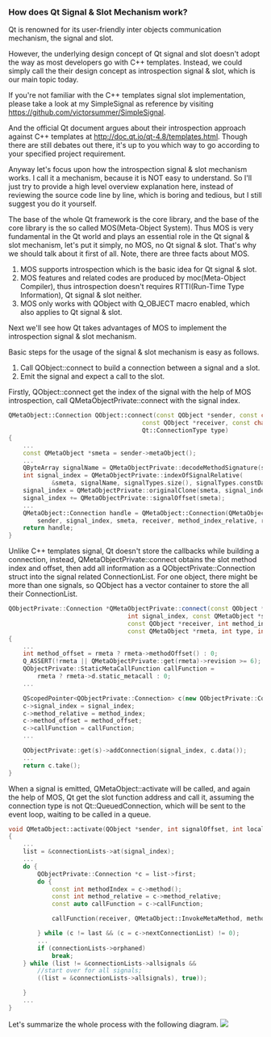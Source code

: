 ### How does Qt Signal & Slot Mechanism work?

Qt is renowned for its user-friendly inter objects communication mechanism, the signal and slot.

However, the underlying design concept of Qt signal and slot doesn't adopt the way as most developers go with C++ templates. Instead, we could simply call the their design concept as introspection signal & slot, which is our main topic today.

If you're not familiar with the C++ templates signal slot implementation, please take a look at my SimpleSignal as reference by visiting https://github.com/victorsummer/SimpleSignal.

And the official Qt document argues about their introspection approach against C++ templates at http://doc.qt.io/qt-4.8/templates.html. Though there are still debates out there, it's up to you which way to go according to your specified project requirement.

Anyway let's focus upon how the introspection signal & slot mechanism works. I call it a mechanism, because it is NOT easy to understand. So I'll just try to provide a high level overview explanation here, instead of reviewing the source code line by line, which is boring and tedious, but I still suggest you do it yourself.

The base of the whole Qt framework is the core library, and the base of the core library is the so called MOS(Meta-Object System). Thus MOS is very fundamental in the Qt world and plays an essential role in the Qt signal & slot mechanism, let's put it simply, no MOS, no Qt signal & slot. That's why we should talk about it first of all. Note, there are three facts about MOS.

1. MOS supports introspection which is the basic idea for Qt signal & slot.
2. MOS features and related codes are produced by moc(Meta-Object Compiler), thus introspection doesn't requires RTTI(Run-Time Type Information), Qt signal & slot neither.
3. MOS only works with QObject with Q_OBJECT macro enabled, which also applies to Qt signal & slot.

Next we'll see how Qt takes advantages of MOS to implement the introspection signal & slot mechanism.

Basic steps for the usage of the signal & slot mechanism is easy as follows.

1. Call QObject::connect to build a connection between a signal and a slot.
2. Emit the signal and expect a call to the slot.

Firstly, QObject::connect get the index of the signal with the help of MOS introspection, call QMetaObjectPrivate::connect with the signal index.

```c++
QMetaObject::Connection QObject::connect(const QObject *sender, const char *signal,
                                     const QObject *receiver, const char *method,
                                     Qt::ConnectionType type)
{
    ...
    const QMetaObject *smeta = sender->metaObject();
    ...
    QByteArray signalName = QMetaObjectPrivate::decodeMethodSignature(signal, signalTypes);
    int signal_index = QMetaObjectPrivate::indexOfSignalRelative(
            &smeta, signalName, signalTypes.size(), signalTypes.constData());
    signal_index = QMetaObjectPrivate::originalClone(smeta, signal_index);
    signal_index += QMetaObjectPrivate::signalOffset(smeta);
    ...
    QMetaObject::Connection handle = QMetaObject::Connection(QMetaObjectPrivate::connect(
        sender, signal_index, smeta, receiver, method_index_relative, rmeta ,type, types));
    return handle;
}
```
Unlike C++ templates signal, Qt doesn't store the callbacks while building a connection, instead, QMetaObjectPrivate::connect obtains the slot method index and offset, then add all information as a QObjectPrivate::Connection struct into the signal related ConnectionList. For one object, there might be more than one signals, so QObject has a vector container to store the all their ConnectionList.

```c++
QObjectPrivate::Connection *QMetaObjectPrivate::connect(const QObject *sender,
                                 int signal_index, const QMetaObject *smeta,
                                 const QObject *receiver, int method_index,
                                 const QMetaObject *rmeta, int type, int *types)
{
    ...
    int method_offset = rmeta ? rmeta->methodOffset() : 0;
    Q_ASSERT(!rmeta || QMetaObjectPrivate::get(rmeta)->revision >= 6);
    QObjectPrivate::StaticMetaCallFunction callFunction =
        rmeta ? rmeta->d.static_metacall : 0;
    ...

    QScopedPointer<QObjectPrivate::Connection> c(new QObjectPrivate::Connection);
    c->signal_index = signal_index;
    c->method_relative = method_index;
    c->method_offset = method_offset;
    c->callFunction = callFunction;
    ...

    QObjectPrivate::get(s)->addConnection(signal_index, c.data());
    ...
    return c.take();
}
```
When a signal is emitted, QMetaObject::activate will be called, and again the help of MOS, Qt get the slot function address and call it, assuming the connection type is not Qt::QueuedConnection, which will be sent to the event loop, waiting to be called in a queue.
```c++
void QMetaObject::activate(QObject *sender, int signalOffset, int local_signal_index, void **argv)
{
    ...
    list = &connectionLists->at(signal_index);
    ...
    do {
        QObjectPrivate::Connection *c = list->first;
        do {
            const int methodIndex = c->method();
            const int method_relative = c->method_relative;
            const auto callFunction = c->callFunction;

            callFunction(receiver, QMetaObject::InvokeMetaMethod, method_relative, argv ? argv : empty_argv);

        } while (c != last && (c = c->nextConnectionList) != 0);
        ...
        if (connectionLists->orphaned)
            break;
    } while (list != &connectionLists->allsignals &&
        //start over for all signals;
        ((list = &connectionLists->allsignals), true));

    }
    ...
}
```

Let's summarize the whole process with the following diagram.
![](../../public/blog/posts/How-Qt-Signal-Slot-Mechanism-Works/Qt_Signal_Slot.png)
